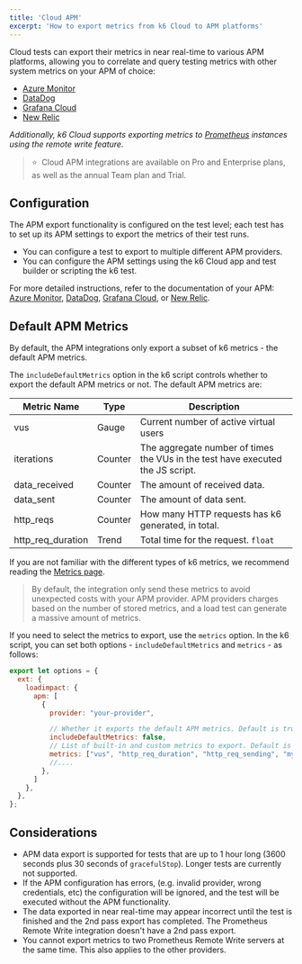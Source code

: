 ```yaml
---
title: 'Cloud APM'
excerpt: 'How to export metrics from k6 Cloud to APM platforms'
---
```


Cloud tests can export their metrics in near real-time to various APM platforms, allowing you to correlate and query testing metrics with other system metrics on your APM of choice:

<Glossary>

- [Azure Monitor](/cloud/integrations/cloud-apm/azure-monitor)
- [DataDog](/cloud/integrations/cloud-apm/datadog)
- [Grafana Cloud](/cloud/integrations/cloud-apm/grafana-cloud)
- [New Relic](/cloud/integrations/cloud-apm/new-relic)

</Glossary>


_Additionally, k6 Cloud supports exporting metrics to [Prometheus](/cloud/integrations/prometheus-remote-write/) instances using the remote write feature._ 


> ⭐️ &nbsp;Cloud APM integrations are available on Pro and Enterprise plans, as well as the annual Team plan and Trial.

## Configuration

The APM export functionality is configured on the test level; each test has to set up its APM settings to export the metrics of their test runs. 

- You can configure a test to export to multiple different APM providers.
- You can configure the APM settings using the k6 Cloud app and test builder or scripting the k6 test.

For more detailed instructions, refer to the documentation of your APM: [Azure Monitor](/cloud/integrations/cloud-apm/azure-monitor), [DataDog](/cloud/integrations/cloud-apm/datadog), [Grafana Cloud](/cloud/integrations/cloud-apm/grafana-cloud), or [New Relic](/cloud/integrations/cloud-apm/new-relic).


## Default APM Metrics

By default, the APM integrations only export a subset of k6 metrics - the default APM metrics. 

The `includeDefaultMetrics` option in the k6 script controls whether to export the default APM metrics or not. The default APM metrics are:

| Metric Name          | Type    | Description                                                                                                                                                                                                     |
| -------------------- | ------- | --------------------------------------------------------------------------------------------------------------------------------------------------------------------------------------------------------------- |
| vus                | Gauge   | Current number of active virtual users                                       |
| iterations         | Counter | The aggregate number of times the VUs in the test have executed the JS script. |
| data_received      | Counter | The amount of received data.                                                                   |
| data_sent          | Counter | The amount of data sent.                                                                       |
| http_reqs                | Counter | How many HTTP requests has k6 generated, in total.                 |
| http_req_duration        | Trend   | Total time for the request.  `float` |


If you are not familiar with the different types of k6 metrics, we recommend reading the [Metrics page](/using-k6/metrics/).

> By default, the integration only send these metrics to avoid unexpected costs with your APM provider. APM providers charges based on the number of stored metrics, and a load test can generate a massive amount of metrics. 

If you need to select the metrics to export, use the `metrics` option.  In the k6 script, you can set both options - `includeDefaultMetrics` and `metrics` - as follows:

```javascript
export let options = {
  ext: {
    loadimpact: {
      apm: [
        {
          provider: "your-provider",

          // Whether it exports the default APM metrics. Default is true.
          includeDefaultMetrics: false,
          // List of built-in and custom metrics to export. Default is empty.
          metrics: ["vus", "http_req_duration", "http_req_sending", "my_rate", "my_gauge", ...],
          //....
        },
      ]
    },
  },
};
```

## Considerations

- APM data export is supported for tests that are up to 1 hour long (3600 seconds plus 30 seconds of `gracefulStop`). Longer tests are currently not supported.
- If the APM configuration has errors, (e.g. invalid provider, wrong credentials, etc) the configuration will be ignored, and the test will be executed without the APM functionality.
- The data exported in near real-time may appear incorrect until the test is finished and the 2nd pass export has completed. The Prometheus Remote Write integration doesn't have a 2nd pass export.
- You cannot export metrics to two Prometheus Remote Write servers at the same time. This also applies to the other providers.

